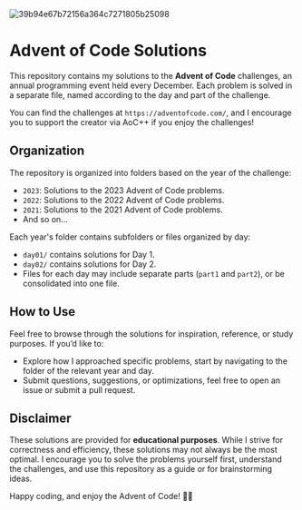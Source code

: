 ![39b94e67b72156a364c7271805b25098](https://github.com/user-attachments/assets/19102600-eb68-4eea-a4c5-c963f9d83b8d)

# Advent of Code Solutions

This repository contains my solutions to the **Advent of Code** challenges, an annual programming event held every December. Each problem is solved in a separate file, named according to the day and part of the challenge.

You can find the challenges at `https://adventofcode.com/`, and I encourage you to support the creator via AoC++ if you enjoy the challenges!

## **Organization**

The repository is organized into folders based on the year of the challenge:

- `2023`: Solutions to the 2023 Advent of Code problems.
- `2022`: Solutions to the 2022 Advent of Code problems.
- `2021`: Solutions to the 2021 Advent of Code problems.
- And so on...

Each year's folder contains subfolders or files organized by day:
- `day01/` contains solutions for Day 1.
- `day02/` contains solutions for Day 2.
- Files for each day may include separate parts (`part1` and `part2`), or be consolidated into one file.

## **How to Use**

Feel free to browse through the solutions for inspiration, reference, or study purposes. If you’d like to:
- Explore how I approached specific problems, start by navigating to the folder of the relevant year and day.
- Submit questions, suggestions, or optimizations, feel free to open an issue or submit a pull request.

## **Disclaimer**

These solutions are provided for **educational purposes**. While I strive for correctness and efficiency, these solutions may not always be the most optimal. I encourage you to solve the problems yourself first, understand the challenges, and use this repository as a guide or for brainstorming ideas.


Happy coding, and enjoy the Advent of Code! 🎄✨

